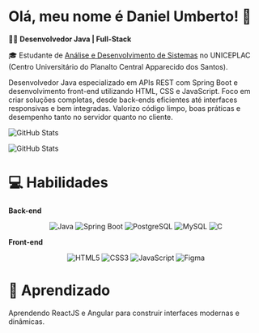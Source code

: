 # Olá, meu nome é Daniel Umberto! 👋

👨‍💻 **Desenvolvedor Java | Full-Stack**

🎓 Estudante de [Análise e Desenvolvimento de Sistemas](https://www.uniceplac.edu.br/) no UNICEPLAC (Centro Universitário do Planalto Central Apparecido dos Santos). 

Desenvolvedor Java especializado em APIs REST com Spring Boot e desenvolvimento front-end utilizando HTML, CSS e JavaScript.
Foco em criar soluções completas, desde back-ends eficientes até interfaces responsivas e bem integradas. Valorizo código limpo, boas práticas e desempenho tanto no servidor quanto no cliente.

![GitHub Stats](https://github-readme-stats.vercel.app/api/top-langs/?username=DanielSUTD&theme=dark&show_icons=true&hide_border=true&layout=compact)

![GitHub Stats](https://github-readme-stats.vercel.app/api?username=DanielSUTD&theme=dark&show_icons=true&hide_border=true&count_private=true)

# 💻 **Habilidades** 

**Back-end**
<div align="center"> 
<img src="https://img.shields.io/badge/java-%23ED8B00.svg?style=for-the-badge&logo=openjdk&logoColor=white" alt="Java"/>
<img src="https://img.shields.io/badge/spring%20boot-%236DB33F.svg?style=for-the-badge&logo=springboot&logoColor=white" alt="Spring Boot"/> 
<img src="https://img.shields.io/badge/postgresql-%23336791.svg?style=for-the-badge&logo=postgresql&logoColor=white" alt="PostgreSQL"/> 
<img src="https://img.shields.io/badge/mysql-%234479A1.svg?style=for-the-badge&logo=mysql&logoColor=white" alt="MySQL"/> <img src="https://img.shields.io/badge/c-%2300599C.svg?style=for-the-badge&logo=c&logoColor=white" alt="C"/> 
</div>

**Front-end**
<div align="center"> 
<img src="https://img.shields.io/badge/html5-%23E34F26.svg?style=for-the-badge&logo=html5&logoColor=white" alt="HTML5"/> 
<img src="https://img.shields.io/badge/css3-%231572B6.svg?style=for-the-badge&logo=css3&logoColor=white" alt="CSS3"/> 
<img src="https://img.shields.io/badge/javascript-%23323330.svg?style=for-the-badge&logo=javascript&logoColor=%23F7DF1E" alt="JavaScript"/> 
<img src="https://img.shields.io/badge/figma-%23F24E1E.svg?style=for-the-badge&logo=figma&logoColor=white" alt="Figma"/> </div>

# 🌱 Aprendizado 
Aprendendo ReactJS e Angular para construir interfaces modernas e dinâmicas.


